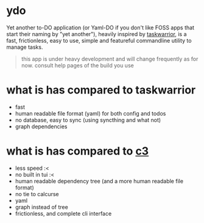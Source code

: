 # ydo
Yet another to-DO application (or Yaml-DO if you don't like FOSS apps that
start their naming by "yet another"),
heavily inspired by [taskwarrior](https://taskwarrior.org/),
is a fast, frictionless, easy to use, simple and featureful commandline utility to manage tasks.

> this app is under heavy development and will change frequently as for now.
> consult help pages of the build you use

# what is has compared to taskwarrior
- fast
- human readable file format (yaml) for both config and todos
- no database, easy to sync (using syncthing and what not)
- graph dependencies

# what is has compared to [c3](https://github.com/nimaaskarian/c3) 
- less speed :<
- no built in tui :<
- human readable dependency tree (and a more human readable file format)
- no tie to calcurse
- yaml
- graph instead of tree
- frictionless, and complete cli interface
